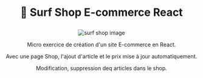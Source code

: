 # <p align="center"> :ocean: Surf Shop E-commerce React </p>


<p align="center"><img src="https://www.lobstore.fr/wp-content/uploads/2022/04/SHOP-LOBSTORE-scaled.jpg" alt="surf shop image" /></p>

<p align="center">Micro exercice de création d'un site E-commerce en React. </p>
<p align="center">Avec une page Shop, l'ajout d'article et le prix mise à jour automatiquement.</p>
<p align="center">Modification, suppression deq articles dans le shop. </p>
